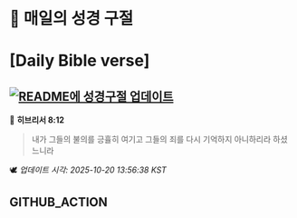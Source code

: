 # 🙏 매일의 성경 구절
# [Daily Bible verse]
## [![README에 성경구절 업데이트](https://github.com/DONGSUKA/first_test/actions/workflows/update-readme-bible.yml/badge.svg)](https://github.com/DONGSUKA/first_test/actions/workflows/update-readme-bible.yml)
<!-- START_BIBLE_VERSE -->
📖 **히브리서 8:12**
> 내가 그들의 불의를 긍휼히 여기고 그들의 죄를 다시 기억하지 아니하리라 하셨느니라

🕊️ _업데이트 시각: 2025-10-20 13:56:38 KST_
  <!-- END_BIBLE_VERSE -->
## GITHUB_ACTION
